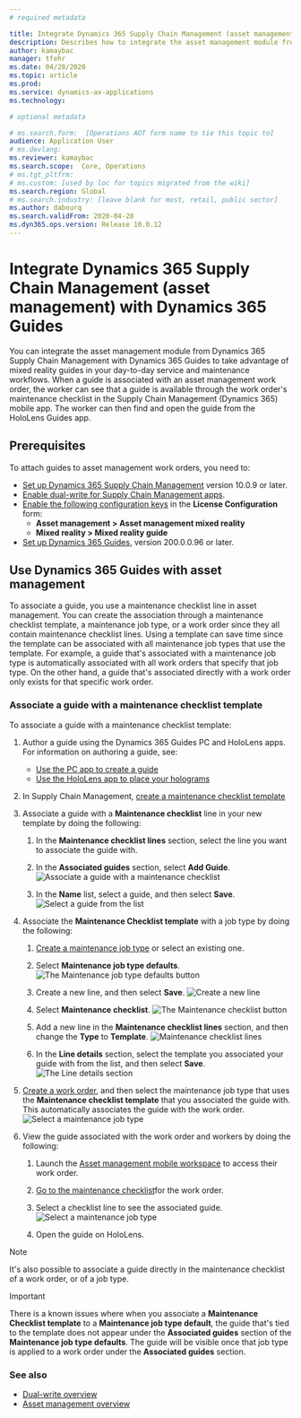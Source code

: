 ```yaml
---
# required metadata

title: Integrate Dynamics 365 Supply Chain Management (asset management) with Dynamics 365 Guides
description: Describes how to integrate the asset management module from Dynamics 365 Supply Chain Management with Dynamics 365 Guides to take advantage of mixed reality guides in your day-to-day service and maintenance workflows
author: kamaybac
manager: tfehr
ms.date: 04/28/2020
ms.topic: article
ms.prod: 
ms.service: dynamics-ax-applications
ms.technology: 

# optional metadata

# ms.search.form:  [Operations AOT form name to tie this topic to]
audience: Application User
# ms.devlang: 
ms.reviewer: kamaybac
ms.search.scope:  Core, Operations
# ms.tgt_pltfrm: 
# ms.custom: [used by loc for topics migrated from the wiki]
ms.search.region: Global
# ms.search.industry: [leave blank for most, retail, public sector]
ms.author: dabourq
ms.search.validFrom: 2020-04-28
ms.dyn365.ops.version: Release 10.0.12
---
```


# Integrate Dynamics 365 Supply Chain Management (asset management) with Dynamics 365 Guides

You can integrate the asset management module from Dynamics 365 Supply Chain Management with Dynamics 365 Guides to take advantage of mixed reality guides in your day-to-day service and maintenance workflows. When a guide is associated with an asset management work order, the worker can see that a guide is available through the work order's maintenance checklist in the Supply Chain Management (Dynamics 365) mobile app. The worker can then find and open the guide from the HoloLens Guides app.

## Prerequisites

To attach guides to asset management work orders, you need to:

- [Set up Dynamics 365 Supply Chain Management](../../fin-ops-core/fin-ops/index.md) version 10.0.9 or later.
- [Enable dual-write for Supply Chain Management apps](../../fin-ops-core/dev-itpro/data-entities/dual-write/enable-dual-write.md).
- [Enable the following configuration keys](https://docs.microsoft.com/dynamicsax-2012/appuser-itpro/license-code-and-configuration-key-reference)  in the **License Configuration** form:
    - **Asset management \> Asset management mixed reality**
    - **Mixed reality \> Mixed reality guide**
- [Set up Dynamics 365 Guides](https://docs.microsoft.com/dynamics365/mixed-reality/guides/setup#step-2-create-a-common-data-service-environment-and-install-the-dynamics-365-guides-solution), version 200.0.0.96 or later.

## Use Dynamics 365 Guides with asset management

To associate a guide, you use a maintenance checklist line in asset management. You can create the association through a maintenance checklist template, a maintenance job type, or a work order since they all contain maintenance checklist lines. Using a template can save time since the template can be associated with all maintenance job types that use the template. For example, a guide that's associated with a maintenance job type is automatically associated with all work orders that specify that job type. On the other hand, a guide that's associated directly with a work order only exists for that specific work order.

### Associate a guide with a maintenance checklist template

To associate a guide with a maintenance checklist template:

1. Author a guide using the Dynamics 365 Guides PC and HoloLens apps. For information on authoring a guide, see:
    - [Use the PC app to create a guide](https://docs.microsoft.com/dynamics365/mixed-reality/guides/pc-app-overview)
    - [Use the HoloLens app to place your holograms](https://docs.microsoft.com/dynamics365/mixed-reality/guides/hololens-app-overview)

1. In Supply Chain Management, [create a maintenance checklist template](setup-for-work-orders/job-groups-and-job-types-variants-trades-and-checklists.md#create-a-maintenance-checklist-template)

1. Associate a guide with a **Maintenance checklist** line in your new template by doing the following:

    1. In the **Maintenance checklist lines** section, select the line you want to associate the guide with.

    1. In the **Associated guides** section, select **Add Guide**.
    ![Associate a guide with a maintenance checklist](media/am-guides-integration-add-guide.png "Associate a guide with a maintenance checklist")

    1. In the **Name** list, select a guide, and then select **Save**.
    ![Select a guide from the list](media/am-guides-integration-select-guide.png "Select a guide from the list")

1. Associate the **Maintenance Checklist template** with a job type by doing the following:

    1. [Create a maintenance job type](setup-for-work-orders/job-groups-and-job-types-variants-trades-and-checklists.md#create-a-maintenance-job-type) or select an existing one.

    1. Select **Maintenance job type defaults**.
    ![The Maintenance job type defaults button](media/am-guides-integration-job-defaults.png "The Maintenance job type defaults button")

    1. Create a new line, and then select **Save**.
    ![Create a new line](media/am-guides-integration-add-line.png "Create a new line")

    1. Select **Maintenance checklist**.
    ![The Maintenance checklist button](media/am-guides-integration-maintenance-checklist.png "The Maintenance checklist button")

    1. Add a new line in the **Maintenance checklist lines** section, and then change the **Type** to **Template**.
    ![Maintenance checklist lines](media/am-guides-integration-checklist-lines.png "Maintenance checklist lines")

    1. In the **Line details** section, select the template you associated your guide with from the list, and then select **Save**.
    ![The Line details section](media/am-guides-integration-checklist-line-details.png "The Line details section")

1. [Create a work order](work-orders/manually-created-workorders.md#create-work-order), and then select the maintenance job type that uses the **Maintenance checklist template** that you associated the guide with. This automatically associates the guide with the work order.
    ![Select a maintenance job type](media/am-guides-integration-create-work-order.png "Select a maintenance job type")

1. View the guide associated with the work order and workers by doing the following:

    1. Launch the [Asset management mobile workspace](asset-management-mobile-workspace.md) to access their work order.
    1. [Go to the maintenance checklist](asset-management-mobile-workspace.md#view-maintenance-checklist-on-a-work-order-job)for the work order.
    1. Select a checklist line to see the associated guide.
    ![Select a maintenance job type](media/am-guides-integration-show-guide.png "Select a maintenance job type")

    1. Open the guide on HoloLens.

> [!NOTE]
> It's also possible to associate a guide directly in the maintenance checklist of a work order, or of a job type.

> [!IMPORTANT]
> There is a known issues where when you associate a **Maintenance Checklist template** to a **Maintenance job type default**, the guide that's tied to the template does not appear under the **Associated guides** section of the **Maintenance job type defaults**. The guide will be visible once that job type is applied to a work order under the **Associated guides** section.

### See also

- [Dual-write overview](../../fin-ops-core/dev-itpro/data-entities/dual-write/dual-write-overview.md)
- [Asset management overview](index.md)